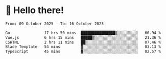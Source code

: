 # 👋 Hello there!

<!--START_SECTION:waka-->

```txt
From: 09 October 2025 - To: 16 October 2025

Go               17 hrs 50 mins  ███████████████▒░░░░░░░░░   60.94 %
Vue.js           6 hrs 15 mins   █████▒░░░░░░░░░░░░░░░░░░░   21.36 %
CSHTML           2 hrs 11 mins   ██░░░░░░░░░░░░░░░░░░░░░░░   07.46 %
Blade Template   54 mins         ▓░░░░░░░░░░░░░░░░░░░░░░░░   03.13 %
TypeScript       45 mins         ▓░░░░░░░░░░░░░░░░░░░░░░░░   02.57 %
```

<!--END_SECTION:waka-->
